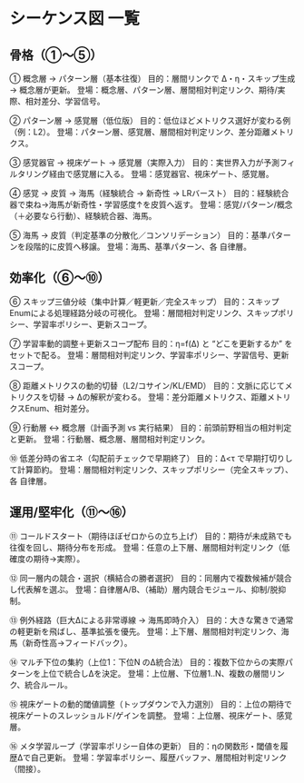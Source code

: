 # シーケンス図 一覧

## 骨格（①〜⑤）
① 概念層 → パターン層（基本往復）
目的：層間リンクで Δ・η・スキップ生成 → 概念層が更新。
登場：概念層、パターン層、層間相対判定リンク、期待/実際、相対差分、学習信号。

② パターン層 → 感覚層（低位版）
目的：低位ほどメトリクス選好が変わる例（例：L2）。
登場：パターン層、感覚層、層間相対判定リンク、差分距離メトリクス。

③ 感覚器官 → 視床ゲート → 感覚層（実際入力）
目的：実世界入力が予測フィルタリング経由で感覚層に入る。
登場：感覚器官、視床ゲート、感覚層。

④ 感覚 → 皮質 → 海馬（経験統合 → 新奇性 → LRバースト）
目的：経験統合器で束ね→海馬が新奇性・学習感度↑を皮質へ返す。
登場：感覚/パターン/概念（＋必要なら行動）、経験統合器、海馬。

⑤ 海馬 → 皮質（判定基準の分散化／コンソリデーション）
目的：基準パターンを段階的に皮質へ移譲。
登場：海馬、基準パターン、各 自律層。

## 効率化（⑥〜⑩）
⑥ スキップ三値分岐（集中計算／軽更新／完全スキップ）
目的：スキップEnumによる処理経路分岐の可視化。
登場：層間相対判定リンク、スキップポリシー、学習率ポリシー、更新スコープ。

⑦ 学習率動的調整＋更新スコープ配布
目的：η=f(Δ) と “どこを更新するか” をセットで配る。
登場：層間相対判定リンク、学習率ポリシー、学習信号、更新スコープ。

⑧ 距離メトリクスの動的切替（L2/コサイン/KL/EMD）
目的：文脈に応じてメトリクスを切替 → Δの解釈が変わる。
登場：差分距離メトリクス、距離メトリクスEnum、相対差分。

⑨ 行動層 ↔ 概念層（計画予測 vs 実行結果）
目的：前頭前野相当の相対判定と更新。
登場：行動層、概念層、層間相対判定リンク。

⑩ 低差分時の省エネ（勾配前チェックで早期終了）
目的：Δ<τ で早期打切りして計算節約。
登場：層間相対判定リンク、スキップポリシー（完全スキップ）、各 自律層。

## 運用/堅牢化（⑪〜⑯）
⑪ コールドスタート（期待ほぼゼロからの立ち上げ）
目的：期待が未成熟でも往復を回し、期待分布を形成。
登場：任意の上下層、層間相対判定リンク（低確度の期待→実際）。

⑫ 同一層内の競合・選択（横結合の勝者選択）
目的：同層内で複数候補が競合し代表解を選ぶ。
登場：自律層A/B、（補助）層内競合モジュール、抑制/脱抑制。

⑬ 例外経路（巨大Δによる非常導線 → 海馬即時介入）
目的：大きな驚きで通常の軽更新を飛ばし、基準拡張を優先。
登場：上下層、層間相対判定リンク、海馬（新奇性高→フィードバック）。

⑭ マルチ下位の集約（上位1：下位N のΔ統合法）
目的：複数下位からの実際パターンを上位で統合しΔを決定。
登場：上位層、下位層1..N、複数の層間リンク、統合ルール。

⑮ 視床ゲートの動的閾値調整（トップダウンで入力選別）
目的：上位の期待で視床ゲートのスレッショルド/ゲインを調整。
登場：上位層、視床ゲート、感覚層。

⑯ メタ学習ループ（学習率ポリシー自体の更新）
目的：ηの関数形・閾値を履歴Δで自己更新。
登場：学習率ポリシー、履歴バッファ、層間相対判定リンク（間接）。


